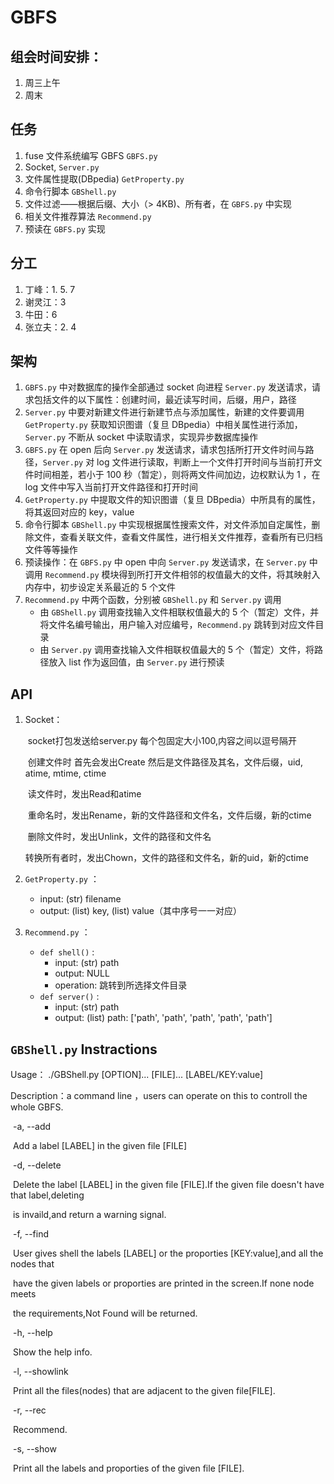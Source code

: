 # GBFS
## 组会时间安排：

1. 周三上午
2. 周末

## 任务

1. fuse 文件系统编写 GBFS `GBFS.py`
2. Socket, `Server.py`
3. 文件属性提取(DBpedia) `GetProperty.py`
4. 命令行脚本 `GBShell.py`
5. 文件过滤——根据后缀、大小（> 4KB)、所有者，在 `GBFS.py` 中实现
6. 相关文件推荐算法 `Recommend.py`
7. 预读在 `GBFS.py` 实现

## 分工

1. 丁峰：1. 5. 7
2. 谢灵江：3
3. 牛田：6
4. 张立夫：2. 4

## 架构

1. `GBFS.py` 中对数据库的操作全部通过 socket 向进程 `Server.py` 发送请求，请求包括文件的以下属性：创建时间，最近读写时间，后缀，用户，路径
2. `Server.py` 中要对新建文件进行新建节点与添加属性，新建的文件要调用 `GetProperty.py` 获取知识图谱（复旦 DBpedia）中相关属性进行添加， `Server.py` 不断从 socket 中读取请求，实现异步数据库操作
3. `GBFS.py` 在 open 后向 `Server.py` 发送请求，请求包括所打开文件时间与路径，`Server.py` 对 log 文件进行读取，判断上一个文件打开时间与当前打开文件时间相差，若小于 100 秒（暂定），则将两文件间加边，边权默认为 1 ，在 log 文件中写入当前打开文件路径和打开时间
4. `GetProperty.py` 中提取文件的知识图谱（复旦 DBpedia）中所具有的属性，将其返回对应的 key，value
5. 命令行脚本 `GBShell.py` 中实现根据属性搜索文件，对文件添加自定属性，删除文件，查看关联文件，查看文件属性，进行相关文件推荐，查看所有已归档文件等等操作
6. 预读操作：在 `GBFS.py` 中 open 中向 `Server.py` 发送请求，在 `Server.py` 中调用 `Recommend.py` 模块得到所打开文件相邻的权值最大的文件，将其映射入内存中，初步设定关系最近的 5 个文件
7. `Recommend.py` 中两个函数，分别被 `GBShell.py` 和 `Server.py` 调用
   - 由 `GBShell.py` 调用查找输入文件相联权值最大的 5 个（暂定）文件，并将文件名编号输出，用户输入对应编号，`Recommend.py` 跳转到对应文件目录
   - 由 `Server.py` 调用查找输入文件相联权值最大的 5 个（暂定）文件，将路径放入 list 作为返回值，由 `Server.py` 进行预读

## API

1. Socket：

   ​	socket打包发送给server.py 每个包固定大小100,内容之间以逗号隔开	

   ​	创建文件时 首先会发出Create 然后是文件路径及其名，文件后缀，uid, atime, mtime, ctime

   ​	读文件时，发出Read和atime

   ​	重命名时，发出Rename，新的文件路径和文件名，文件后缀，新的ctime

   ​	删除文件时，发出Unlink，文件的路径和文件名

   ​	转换所有者时，发出Chown，文件的路径和文件名，新的uid，新的ctime

2. `GetProperty.py` ：
   - input: (str) filename
   - output: (list) key, (list) value（其中序号一一对应）

3. `Recommend.py` ：
   - `def shell()` :
     - input: (str) path
     - output: NULL
     - operation: 跳转到所选择文件目录
   - `def server()` :
     - input: (str) path
     - output: (list) path: ['path', 'path', 'path', 'path', 'path']

## `GBShell.py` Instractions

Usage： ./GBShell.py  [OPTION]...  [FILE]...  [LABEL/KEY:value]

Description：a command line ，users can operate on this to controll the whole GBFS.

​	   -a, --add

​			Add a label [LABEL] in the given file [FILE]

​	   -d, --delete

​			Delete the label [LABEL] in the given file [FILE].If the given file doesn't have that label,deleting

​		is invaild,and return a warning signal.

​	   -f, --find

​			User gives shell the labels [LABEL] or the proporties [KEY:value],and all the nodes that

​		have the given labels or proporties are printed in the screen.If none node meets 

​		the requirements,Not Found will be returned.

​	    -h, --help

​			Show the help info.

​	    -l, --showlink

​			Print all the files(nodes) that are adjacent to the given file[FILE].

​	    -r, --rec

​			Recommend.

​	    -s, --show

​			Print all the labels and proporties of the given file [FILE]. 